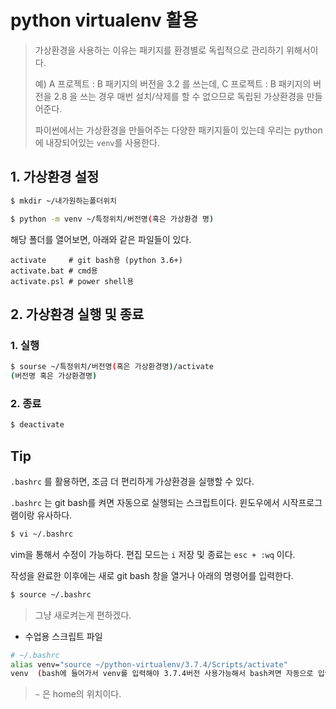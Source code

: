 # python virtualenv 활용

> 가상환경을 사용하는 이유는 패키지를 환경별로 독립적으로 관리하기 위해서이다.
>
> 예) A 프로젝트 :  B 패키지의 버전을 3.2 를 쓰는데, C 프로젝트 : B 패키지의 버전을 2.8 을 쓰는 경우 매번 설치/삭제를 할 수 없으므로 독립된 가상환경을 만들어준다.
>
> 파이썬에서는 가상환경을 만들어주는 다양한 패키지들이 있는데 우리는 python에 내장되어있는 `venv`를 사용한다.

## 1. 가상환경 설정

```bash
$ mkdir ~/내가원하는폴더위치
```

```bash
$ python -m venv ~/특정위치/버전명(혹은 가상환경 명)
```

해당 폴더를 열어보면, 아래와 같은 파일들이 있다.

```
activate	 # git bash용 (python 3.6+)
activate.bat # cmd용
activate.psl # power shell용
```

## 2. 가상환경 실행 및 종료

### 1. 실행
```bash
$ sourse ~/특정위치/버전명(혹은 가상환경명)/activate
(버전명 혹은 가상환경명)
```
### 2. 종료
```bash
$ deactivate
```

## Tip

`.bashrc` 를 활용하면, 조금 더 편리하게 가상환경을 실행할 수 있다. 

`.bashrc` 는 git bash를 켜면 자동으로 실행되는 스크립트이다. 윈도우에서 시작프로그램이랑 유사하다.

```bash
$ vi ~/.bashrc
```

vim을 통해서 수정이 가능하다. 편집 모드는 `i` 저장 및 종료는 `esc + :wq` 이다. 

작성을 완료한 이후에는 새로 git bash 창을 열거나 아래의 명령어를 입력한다.

```bash
$ source ~/.bashrc
```

> 그냥 새로켜는게 편하겠다.

* 수업용 스크립트 파일

```bash
# ~/.bashrc
alias venv="source ~/python-virtualenv/3.7.4/Scripts/activate"
venv  (bash에 들어가서 venv를 입력해야 3.7.4버전 사용가능해서 bash켜면 자동으로 입력되게 쓴거)
```

> `~` 은  home의 위치이다.
